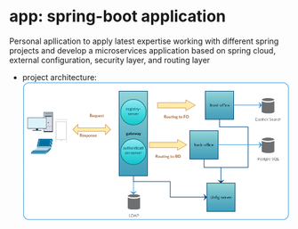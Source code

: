 # app: spring-boot application
Personal apllication to apply latest expertise working with different spring projects and develop a microservices application based on spring cloud, external configuration, security layer, and routing layer  

* project architecture:
![Screenshot](images/app-project.PNG)
